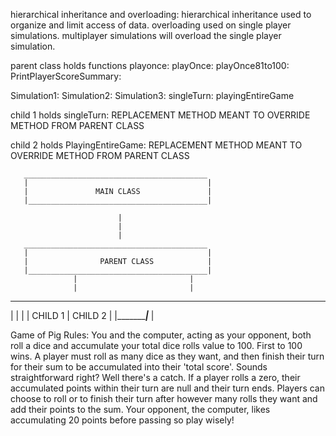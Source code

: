hierarchical inheritance and overloading: hierarchical inheritance used to organize and limit access of data. 
overloading used on single player simulations. multiplayer simulations will overload the single player simulation. 

parent class holds functions
  playonce: 
  playOnce: 
  playOnce81to100: 
  PrintPlayerScoreSummary: 
  
  Simulation1:
  Simulation2:
  Simulation3:
  singleTurn:
  playingEntireGame
  
child 1 holds 
  singleTurn: REPLACEMENT METHOD MEANT TO OVERRIDE METHOD FROM PARENT CLASS
  
child 2 holds 
  PlayingEntireGame: REPLACEMENT METHOD MEANT TO OVERRIDE METHOD FROM PARENT CLASS
  
       _________________________________________
       |                                        |
       |               MAIN CLASS               |
       |________________________________________|
       
                            |
                            |
                            |
       _________________________________________
       |                                        |
       |                PARENT CLASS            |
       |________________________________________|
                  |                         |
                  |                         |
 ____________________________________________________
|                            |                      |
|           CHILD 1          |       CHILD 2        |
|____________________________|_____________________ |

Game of Pig Rules: You and the computer, acting as your opponent, both roll a dice and accumulate your total dice rolls value to 100. First to 100 wins. A player must roll as many dice as they want, and then finish their turn for their sum to be accumulated into their 'total score'. Sounds straightforward right? Well there's a catch. If a player rolls a zero, their accumulated points within their turn are null and their turn ends. Players can choose to roll or to finish their turn after however many rolls they want and add their points to the sum. Your opponent, the computer, likes accumulating 20 points before passing so play wisely!
